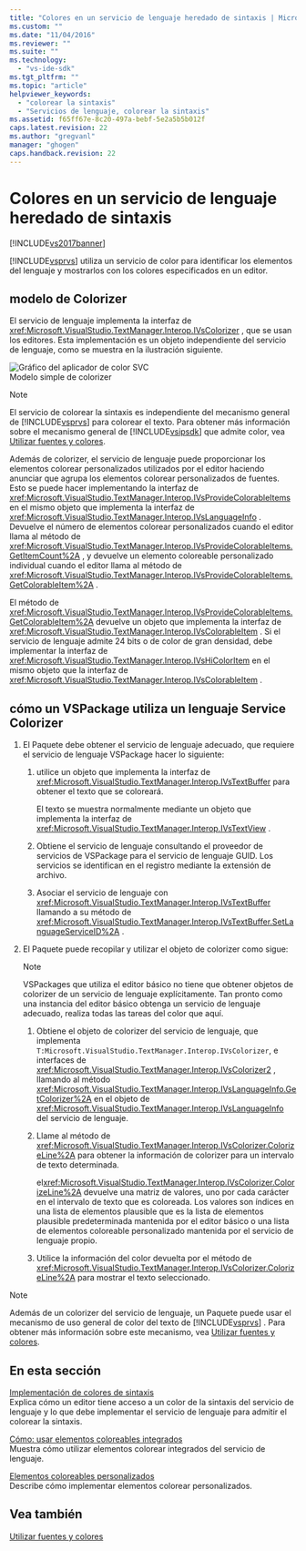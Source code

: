 ```yaml
---
title: "Colores en un servicio de lenguaje heredado de sintaxis | Microsoft Docs"
ms.custom: ""
ms.date: "11/04/2016"
ms.reviewer: ""
ms.suite: ""
ms.technology: 
  - "vs-ide-sdk"
ms.tgt_pltfrm: ""
ms.topic: "article"
helpviewer_keywords: 
  - "colorear la sintaxis"
  - "Servicios de lenguaje, colorear la sintaxis"
ms.assetid: f65ff67e-8c20-497a-bebf-5e2a5b5b012f
caps.latest.revision: 22
ms.author: "gregvanl"
manager: "ghogen"
caps.handback.revision: 22
---
```

# Colores en un servicio de lenguaje heredado de sintaxis
[!INCLUDE[vs2017banner](../../code-quality/includes/vs2017banner.md)]

[!INCLUDE[vsprvs](../../code-quality/includes/vsprvs_md.md)] utiliza un servicio de color para identificar los elementos del lenguaje y mostrarlos con los colores especificados en un editor.  
  
## modelo de Colorizer  
 El servicio de lenguaje implementa la interfaz de <xref:Microsoft.VisualStudio.TextManager.Interop.IVsColorizer> , que se usan los editores.  Esta implementación es un objeto independiente del servicio de lenguaje, como se muestra en la ilustración siguiente.  
  
 ![Gráfico del aplicador de color SVC](~/extensibility/internals/media/figlgsvccolorizer.gif "FigLgSvcColorizer")  
Modelo simple de colorizer  
  
> [!NOTE]
>  El servicio de colorear la sintaxis es independiente del mecanismo general de [!INCLUDE[vsprvs](../../code-quality/includes/vsprvs_md.md)] para colorear el texto.  Para obtener más información sobre el mecanismo general de [!INCLUDE[vsipsdk](../../extensibility/includes/vsipsdk_md.md)] que admite color, vea [Utilizar fuentes y colores](../../extensibility/using-fonts-and-colors.md).  
  
 Además de colorizer, el servicio de lenguaje puede proporcionar los elementos colorear personalizados utilizados por el editor haciendo anunciar que agrupa los elementos colorear personalizados de fuentes.  Esto se puede hacer implementando la interfaz de <xref:Microsoft.VisualStudio.TextManager.Interop.IVsProvideColorableItems> en el mismo objeto que implementa la interfaz de <xref:Microsoft.VisualStudio.TextManager.Interop.IVsLanguageInfo> .  Devuelve el número de elementos colorear personalizados cuando el editor llama al método de <xref:Microsoft.VisualStudio.TextManager.Interop.IVsProvideColorableItems.GetItemCount%2A> , y devuelve un elemento coloreable personalizado individual cuando el editor llama al método de <xref:Microsoft.VisualStudio.TextManager.Interop.IVsProvideColorableItems.GetColorableItem%2A> .  
  
 El método de <xref:Microsoft.VisualStudio.TextManager.Interop.IVsProvideColorableItems.GetColorableItem%2A> devuelve un objeto que implementa la interfaz de <xref:Microsoft.VisualStudio.TextManager.Interop.IVsColorableItem> .  Si el servicio de lenguaje admite 24 bits o de color de gran densidad, debe implementar la interfaz de <xref:Microsoft.VisualStudio.TextManager.Interop.IVsHiColorItem> en el mismo objeto que la interfaz de <xref:Microsoft.VisualStudio.TextManager.Interop.IVsColorableItem> .  
  
## cómo un VSPackage utiliza un lenguaje Service Colorizer  
  
1.  El Paquete debe obtener el servicio de lenguaje adecuado, que requiere el servicio de lenguaje VSPackage hacer lo siguiente:  
  
    1.  utilice un objeto que implementa la interfaz de <xref:Microsoft.VisualStudio.TextManager.Interop.IVsTextBuffer> para obtener el texto que se coloreará.  
  
         El texto se muestra normalmente mediante un objeto que implementa la interfaz de <xref:Microsoft.VisualStudio.TextManager.Interop.IVsTextView> .  
  
    2.  Obtiene el servicio de lenguaje consultando el proveedor de servicios de VSPackage para el servicio de lenguaje GUID.  Los servicios se identifican en el registro mediante la extensión de archivo.  
  
    3.  Asociar el servicio de lenguaje con <xref:Microsoft.VisualStudio.TextManager.Interop.IVsTextBuffer> llamando a su método de <xref:Microsoft.VisualStudio.TextManager.Interop.IVsTextBuffer.SetLanguageServiceID%2A> .  
  
2.  El Paquete puede recopilar y utilizar el objeto de colorizer como sigue:  
  
    > [!NOTE]
    >  VSPackages que utiliza el editor básico no tiene que obtener objetos de colorizer de un servicio de lenguaje explícitamente.  Tan pronto como una instancia del editor básico obtenga un servicio de lenguaje adecuado, realiza todas las tareas del color que aquí.  
  
    1.  Obtiene el objeto de colorizer del servicio de lenguaje, que implementa `T:Microsoft.VisualStudio.TextManager.Interop.IVsColorizer`, e interfaces de <xref:Microsoft.VisualStudio.TextManager.Interop.IVsColorizer2> , llamando al método <xref:Microsoft.VisualStudio.TextManager.Interop.IVsLanguageInfo.GetColorizer%2A> en el objeto de <xref:Microsoft.VisualStudio.TextManager.Interop.IVsLanguageInfo> del servicio de lenguaje.  
  
    2.  Llame al método de <xref:Microsoft.VisualStudio.TextManager.Interop.IVsColorizer.ColorizeLine%2A> para obtener la información de colorizer para un intervalo de texto determinada.  
  
         el<xref:Microsoft.VisualStudio.TextManager.Interop.IVsColorizer.ColorizeLine%2A> devuelve una matriz de valores, uno por cada carácter en el intervalo de texto que es coloreada.  Los valores son índices en una lista de elementos plausible que es la lista de elementos plausible predeterminada mantenida por el editor básico o una lista de elementos coloreable personalizado mantenida por el servicio de lenguaje propio.  
  
    3.  Utilice la información del color devuelta por el método de <xref:Microsoft.VisualStudio.TextManager.Interop.IVsColorizer.ColorizeLine%2A> para mostrar el texto seleccionado.  
  
> [!NOTE]
>  Además de un colorizer del servicio de lenguaje, un Paquete puede usar el mecanismo de uso general de color del texto de [!INCLUDE[vsprvs](../../code-quality/includes/vsprvs_md.md)] .  Para obtener más información sobre este mecanismo, vea [Utilizar fuentes y colores](../../extensibility/using-fonts-and-colors.md).  
  
## En esta sección  
 [Implementación de colores de sintaxis](../../extensibility/internals/implementing-syntax-coloring.md)  
 Explica cómo un editor tiene acceso a un color de la sintaxis del servicio de lenguaje y lo que debe implementar el servicio de lenguaje para admitir el colorear la sintaxis.  
  
 [Cómo: usar elementos coloreables integrados](../../extensibility/internals/how-to-use-built-in-colorable-items.md)  
 Muestra cómo utilizar elementos colorear integrados del servicio de lenguaje.  
  
 [Elementos coloreables personalizados](../../extensibility/internals/custom-colorable-items.md)  
 Describe cómo implementar elementos colorear personalizados.  
  
## Vea también  
 [Utilizar fuentes y colores](../../extensibility/using-fonts-and-colors.md)